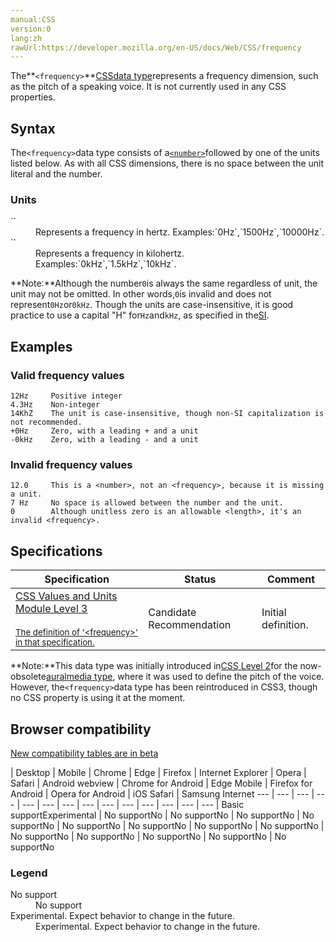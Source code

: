 ```yaml
---
manual:CSS
version:0
lang:zh
rawUrl:https://developer.mozilla.org/en-US/docs/Web/CSS/frequency
---
```






The**`<frequency>`**[CSS](%427 "")[data type](%27786 "")represents a frequency dimension, such as the pitch of a speaking voice. It is not currently used in any CSS properties.


## Syntax<a name="Syntax"></a>


The`<frequency>`data type consists of a[`<number>`](%4564 "The <number> CSS data type represents a number, being either an integer or a number with a fractional component.")followed by one of the units listed below. As with all CSS dimensions, there is no space between the unit literal and the number.


### Units<a name="Units"></a>
<dl><dt id=''>``</dt><dd>Represents a frequency in hertz. Examples:`0Hz`,`1500Hz`,`10000Hz`.</dd><dt id=''>``</dt><dd>Represents a frequency in kilohertz. Examples:`0kHz`,`1.5kHz`,`10kHz`.</dd></dl>

**Note:**Although the number`0`is always the same regardless of unit, the unit may not be omitted. In other words,`0`is invalid and does not represent`0Hz`or`0kHz`. Though the units are case-insensitive, it is good practice to use a capital &quot;H&quot; for`Hz`and`kHz`, as specified in the[SI](%30277 "http://en.wikipedia.org/wiki/International_System_of_Units").



## Examples<a name="Examples"></a>

### Valid frequency values<a name="Valid_frequency_values"></a>

```
12Hz     Positive integer
4.3Hz    Non-integer
14KhZ    The unit is case-insensitive, though non-SI capitalization is not recommended.
+0Hz     Zero, with a leading + and a unit
-0kHz    Zero, with a leading - and a unit
```

### Invalid frequency values<a name="Invalid_frequency_values"></a>

```
12.0     This is a <number>, not an <frequency>, because it is missing a unit.
7 Hz     No space is allowed between the number and the unit.
0        Although unitless zero is an allowable <length>, it's an invalid <frequency>.
```

## Specifications<a name="Specifications"></a>

Specification | Status | Comment 
 ---  |  ---  |  ---  | 
[CSS Values and Units Module Level 3<br></br><small>The definition of &#39;&lt;frequency&gt;&#39; in that specification.</small>](%30279 "") | Candidate Recommendation | Initial definition. 



**Note:**This data type was initially introduced in[CSS Level 2](%33476 "http://www.w3.org/TR/CSS2/")for the now-obsolete[aural](%30281 "aural")[media type](%30562 ""), where it was used to define the pitch of the voice. However, the`<frequency>`data type has been reintroduced in CSS3, though no CSS property is using it at the moment.



## Browser compatibility<a name="Browser_compatibility"></a>
[New compatibility tables are in beta<i></i>](%3360 "")

 | <abbr>Desktop<i></i></abbr> | <abbr>Mobile<i></i></abbr> 
 | <abbr>Chrome<i></i></abbr> | <abbr>Edge<i></i></abbr> | <abbr>Firefox<i></i></abbr> | <abbr>Internet Explorer<i></i></abbr> | <abbr>Opera<i></i></abbr> | <abbr>Safari<i></i></abbr> | <abbr>Android webview<i></i></abbr> | <abbr>Chrome for Android<i></i></abbr> | <abbr>Edge Mobile<i></i></abbr> | <abbr>Firefox for Android<i></i></abbr> | <abbr>Opera for Android<i></i></abbr> | <abbr>iOS Safari<i></i></abbr> | <abbr>Samsung Internet<i></i></abbr> 
 ---  |  ---  |  ---  |  ---  |  ---  |  ---  |  ---  |  ---  |  ---  |  ---  |  ---  |  ---  |  ---  |  ---  | 
Basic support<abbr>Experimental<i></i></abbr> | <abbr>No support</abbr>No | <abbr>No support</abbr>No | <abbr>No support</abbr>No | <abbr>No support</abbr>No | <abbr>No support</abbr>No | <abbr>No support</abbr>No | <abbr>No support</abbr>No | <abbr>No support</abbr>No | <abbr>No support</abbr>No | <abbr>No support</abbr>No | <abbr>No support</abbr>No | <abbr>No support</abbr>No | <abbr>No support</abbr>No 


### Legend<a name="Legend"></a>
<dl><dt id=''><abbr>No support</abbr></dt><dd>No support</dd><dt id=''><abbr>Experimental. Expect behavior to change in the future.<i></i></abbr></dt><dd>Experimental. Expect behavior to change in the future.</dd></dl>



